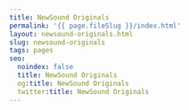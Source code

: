 ```yaml
---
title: NewSound Originals
permalink: '{{ page.fileSlug }}/index.html'
layout: newsound-originals.html
slug: newsound-originals
tags: pages
seo:
  noindex: false
  title: NewSound Originals
  og:title: NewSound Originals
  twitter:title: NewSound Originals
---
```



